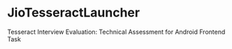 # JioTesseractLauncher
Tesseract Interview Evaluation: Technical Assessment for Android Frontend Task
